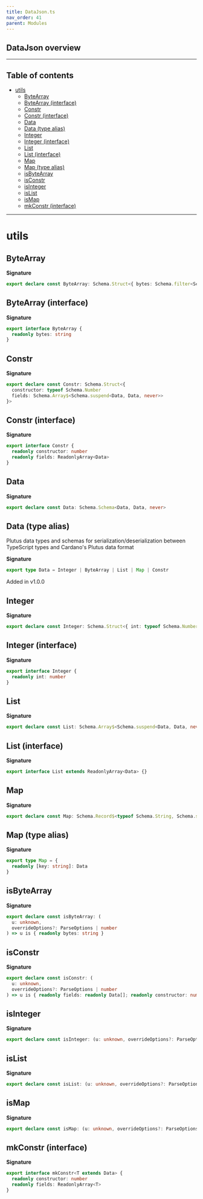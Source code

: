 ```yaml
---
title: DataJson.ts
nav_order: 41
parent: Modules
---
```


## DataJson overview

---

<h2 class="text-delta">Table of contents</h2>

- [utils](#utils)
  - [ByteArray](#bytearray)
  - [ByteArray (interface)](#bytearray-interface)
  - [Constr](#constr)
  - [Constr (interface)](#constr-interface)
  - [Data](#data)
  - [Data (type alias)](#data-type-alias)
  - [Integer](#integer)
  - [Integer (interface)](#integer-interface)
  - [List](#list)
  - [List (interface)](#list-interface)
  - [Map](#map)
  - [Map (type alias)](#map-type-alias)
  - [isByteArray](#isbytearray)
  - [isConstr](#isconstr)
  - [isInteger](#isinteger)
  - [isList](#islist)
  - [isMap](#ismap)
  - [mkConstr (interface)](#mkconstr-interface)

---

# utils

## ByteArray

**Signature**

```ts
export declare const ByteArray: Schema.Struct<{ bytes: Schema.filter<Schema.Schema<string, string, never>> }>
```

## ByteArray (interface)

**Signature**

```ts
export interface ByteArray {
  readonly bytes: string
}
```

## Constr

**Signature**

```ts
export declare const Constr: Schema.Struct<{
  constructor: typeof Schema.Number
  fields: Schema.Array$<Schema.suspend<Data, Data, never>>
}>
```

## Constr (interface)

**Signature**

```ts
export interface Constr {
  readonly constructor: number
  readonly fields: ReadonlyArray<Data>
}
```

## Data

**Signature**

```ts
export declare const Data: Schema.Schema<Data, Data, never>
```

## Data (type alias)

Plutus data types and schemas for serialization/deserialization between
TypeScript types and Cardano's Plutus data format

**Signature**

```ts
export type Data = Integer | ByteArray | List | Map | Constr
```

Added in v1.0.0

## Integer

**Signature**

```ts
export declare const Integer: Schema.Struct<{ int: typeof Schema.Number }>
```

## Integer (interface)

**Signature**

```ts
export interface Integer {
  readonly int: number
}
```

## List

**Signature**

```ts
export declare const List: Schema.Array$<Schema.suspend<Data, Data, never>>
```

## List (interface)

**Signature**

```ts
export interface List extends ReadonlyArray<Data> {}
```

## Map

**Signature**

```ts
export declare const Map: Schema.Record$<typeof Schema.String, Schema.suspend<Data, Data, never>>
```

## Map (type alias)

**Signature**

```ts
export type Map = {
  readonly [key: string]: Data
}
```

## isByteArray

**Signature**

```ts
export declare const isByteArray: (
  u: unknown,
  overrideOptions?: ParseOptions | number
) => u is { readonly bytes: string }
```

## isConstr

**Signature**

```ts
export declare const isConstr: (
  u: unknown,
  overrideOptions?: ParseOptions | number
) => u is { readonly fields: readonly Data[]; readonly constructor: number }
```

## isInteger

**Signature**

```ts
export declare const isInteger: (u: unknown, overrideOptions?: ParseOptions | number) => u is { readonly int: number }
```

## isList

**Signature**

```ts
export declare const isList: (u: unknown, overrideOptions?: ParseOptions | number) => u is readonly Data[]
```

## isMap

**Signature**

```ts
export declare const isMap: (u: unknown, overrideOptions?: ParseOptions | number) => u is { readonly [x: string]: Data }
```

## mkConstr (interface)

**Signature**

```ts
export interface mkConstr<T extends Data> {
  readonly constructor: number
  readonly fields: ReadonlyArray<T>
}
```
